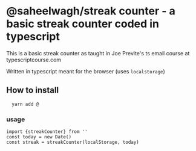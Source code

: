 # @saheelwagh/streak counter  - a basic streak counter coded in typescript

This is a basic streak counter as taught in Joe Previte's ts email course at typescriptcourse.com 

Written in typescript
meant for the browser (uses `localstorage`)

## How to install
``` shell
  yarn add @
```

### usage
```
import {streakCounter} from ''
const today = new Date()
const streak = streakCounter(localStorage, today)

```